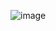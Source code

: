 ![image](https://user-images.githubusercontent.com/100158318/211863208-edb16e54-6675-4bed-95d4-236f8eae413a.png)
